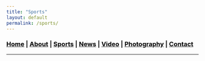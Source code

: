 ```yaml
---
title: "Sports"
layout: default
permalink: /sports/
---
```


### [<span style="color:black">Home</span>](https://www.markbahensky.com) \| [<span style="color:black">About</span>](about.md) \| [<span style="color:black">Sports</span>](sports.md) \| [<span style="color:black">News</span>](news.md) \| [<span style="color:black">Video</span>](video.md) \| [<span style="color:black">Photography</span>](photography.md) \| [<span style="color:black">Contact</span>](contact.md)
_____
